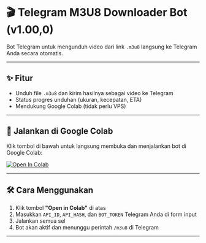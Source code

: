 # 🎬 Telegram M3U8 Downloader Bot (v1.00,0)

Bot Telegram untuk mengunduh video dari link `.m3u8` langsung ke Telegram Anda secara otomatis.

---

## ✨ Fitur

- Unduh file `.m3u8` dan kirim hasilnya sebagai video ke Telegram
- Status progres unduhan (ukuran, kecepatan, ETA)
- Mendukung Google Colab (tidak perlu VPS)

---

## 🚀 Jalankan di Google Colab

Klik tombol di bawah untuk langsung membuka dan menjalankan bot di Google Colab:

[![Open In Colab](https://colab.research.google.com/assets/colab-badge.svg)](https://colab.research.google.com/https://github.com/lIlSkaSkaSkalIl/m3u8Downloader/blob/017a270b170bb302b8e42fc933cc6fb256d5a9da/M3U8_telegram_bot.ipynb)

---

## 🛠️ Cara Menggunakan

1. Klik tombol **"Open in Colab"** di atas
2. Masukkan `API_ID`, `API_HASH`, dan `BOT_TOKEN` Telegram Anda di form input
3. Jalankan semua sel
4. Bot akan aktif dan menunggu perintah `/m3u8` di Telegram

---
